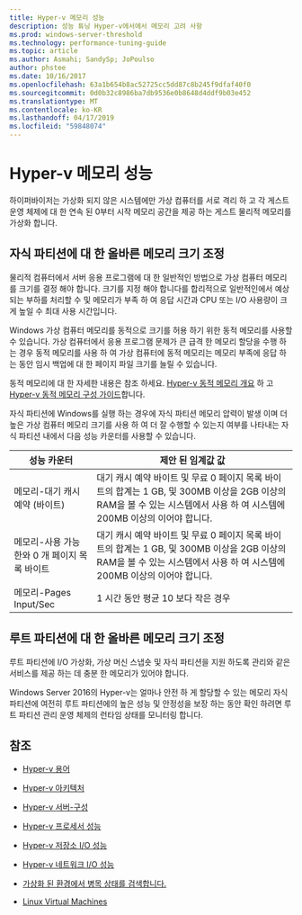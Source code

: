 ```yaml
---
title: Hyper-v 메모리 성능
description: 성능 튜닝 Hyper-v에서에서 메모리 고려 사항
ms.prod: windows-server-threshold
ms.technology: performance-tuning-guide
ms.topic: article
ms.author: Asmahi; SandySp; JoPoulso
author: phstee
ms.date: 10/16/2017
ms.openlocfilehash: 63a1b654b8ac52725cc5dd87c8b245f9dfaf40f0
ms.sourcegitcommit: 0d0b32c8986ba7db9536e0b8648d4ddf9b03e452
ms.translationtype: MT
ms.contentlocale: ko-KR
ms.lasthandoff: 04/17/2019
ms.locfileid: "59848074"
---
```

# <a name="hyper-v-memory-performance"></a>Hyper-v 메모리 성능


하이퍼바이저는 가상화 되지 않은 시스템에만 가상 컴퓨터를 서로 격리 하 고 각 게스트 운영 체제에 대 한 연속 된 0부터 시작 메모리 공간을 제공 하는 게스트 물리적 메모리를 가상화 합니다.

## <a name="correct-memory-sizing-for-child-partitions"></a>자식 파티션에 대 한 올바른 메모리 크기 조정

물리적 컴퓨터에서 서버 응용 프로그램에 대 한 일반적인 방법으로 가상 컴퓨터 메모리를 크기를 결정 해야 합니다. 크기를 지정 해야 합니다를 합리적으로 일반적인에서 예상 되는 부하를 처리할 수 및 메모리가 부족 하 여 응답 시간과 CPU 또는 I/O 사용량이 크게 높일 수 최대 사용 시간입니다.

Windows 가상 컴퓨터 메모리를 동적으로 크기를 허용 하기 위한 동적 메모리를 사용할 수 있습니다. 가상 컴퓨터에서 응용 프로그램 문제가 큰 급격 한 메모리 할당을 수행 하는 경우 동적 메모리를 사용 하 여 가상 컴퓨터에 동적 메모리는 메모리 부족에 응답 하는 동안 임시 백업에 대 한 페이지 파일 크기를 늘릴 수 있습니다.

동적 메모리에 대 한 자세한 내용은 참조 하세요. [Hyper-v 동적 메모리 개요]( https://go.microsoft.com/fwlink/?linkid=834434) 하 고 [Hyper-v 동적 메모리 구성 가이드](https://go.microsoft.com/fwlink/?linkid=834435)합니다.

자식 파티션에 Windows를 실행 하는 경우에 자식 파티션 메모리 압력이 발생 이며 더 높은 가상 컴퓨터 메모리 크기를 사용 하 여 더 잘 수행할 수 있는지 여부를 나타내는 자식 파티션 내에서 다음 성능 카운터를 사용할 수 있습니다.

| 성능 카운터                                                         | 제안 된 임계값 값                                                                                                                                                           |
|-----------------------------------------------------------------------------|-------------------------------------------------------------------------------------------------------------------------------------------------------------------------------------|
| 메모리-대기 캐시 예약 (바이트)                                        | 대기 캐시 예약 바이트 및 무료 0 페이지 목록 바이트의 합계는 1 GB, 및 300MB 이상을 2GB 이상의 RAM을 볼 수 있는 시스템에서 사용 하 여 시스템에 200MB 이상의 이어야 합니다. |
| 메모리-사용 가능한와 0 개 페이지 목록 바이트                                        | 대기 캐시 예약 바이트 및 무료 0 페이지 목록 바이트의 합계는 1 GB, 및 300MB 이상을 2GB 이상의 RAM을 볼 수 있는 시스템에서 사용 하 여 시스템에 200MB 이상의 이어야 합니다. |
| 메모리-Pages Input/Sec                                                    | 1 시간 동안 평균 10 보다 작은 경우                                                                                                                                       | 

## <a name="correct-memory-sizing-for-root-partition"></a>루트 파티션에 대 한 올바른 메모리 크기 조정

루트 파티션에 I/O 가상화, 가상 머신 스냅숏 및 자식 파티션을 지원 하도록 관리와 같은 서비스를 제공 하는 데 충분 한 메모리가 있어야 합니다.

Windows Server 2016의 Hyper-v는 얼마나 안전 하 게 할당할 수 있는 메모리 자식 파티션에 여전히 루트 파티션에의 높은 성능 및 안정성을 보장 하는 동안 확인 하려면 루트 파티션 관리 운영 체제의 런타임 상태를 모니터링 합니다.

## <a name="see-also"></a>참조

-   [Hyper-v 용어](terminology.md)

-   [Hyper-v 아키텍처](architecture.md)

-   [Hyper-v 서버-구성](configuration.md)

-   [Hyper-v 프로세서 성능](processor-performance.md)

-   [Hyper-v 저장소 I/O 성능](storage-io-performance.md)

-   [Hyper-v 네트워크 I/O 성능](network-io-performance.md)

-   [가상화 된 환경에서 병목 상태를 검색합니다.](detecting-virtualized-environment-bottlenecks.md)

-   [Linux Virtual Machines](linux-virtual-machine-considerations.md)
